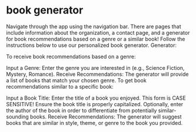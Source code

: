 # book generator
Navigate through the app using the navigation bar. There are pages that include information about the organization, a contact page, and a generator for book recommendations based on a genre or a similar book!
Follow the instructions below to use our personalized book generator.
Generator:

To receive book recommendations based on a genre:

Input a Genre: Enter the genre you are interested in (e.g., Science Fiction, Mystery, Romance).
Receive Recommendations: The generator will provide a list of books that match your chosen genre.
To get book recommendations similar to a specific book:

Input a Book Title: Enter the title of a book you enjoyed. This form is CASE SENSITIVE! Ensure the book title is properly capitalized. Optionally, enter the author of the book in order to differentiate from potentially similar-sounding books.
Receive Recommendations: The generator will suggest books that are similar in style, theme, or genre to the book you provided.
